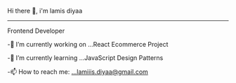  Hi there 👋, i'm lamis diyaa <hr>

<div style= text-align: center>  Frontend Developer </div>
                                                 


-🔭 I’m currently working on ...React Ecommerce Project

-🌱 I’m currently learning ...JavaScript Design Patterns

-📫 How to reach me: ...lamiiis.diyaa@gmail.com





